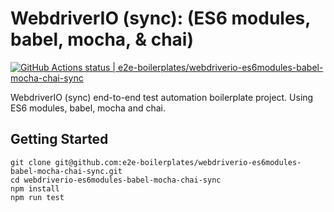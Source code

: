 # WebdriverIO (sync): (ES6 modules, babel, mocha, & chai)

[![GitHub Actions status | e2e-boilerplates/webdriverio-es6modules-babel-mocha-chai-sync](https://github.com/e2e-boilerplates/webdriverio-es6modules-babel-mocha-chai-sync/workflows/Node%20CI/badge.svg)](https://github.com/e2e-boilerplates/webdriverio-es6modules-babel-mocha-chai-sync/actions?workflow=Node%20CI)

WebdriverIO (sync) end-to-end test automation boilerplate project. Using ES6 modules, babel, mocha and chai.

## Getting Started

    git clone git@github.com:e2e-boilerplates/webdriverio-es6modules-babel-mocha-chai-sync.git
    cd webdriverio-es6modules-babel-mocha-chai-sync
    npm install
    npm run test
